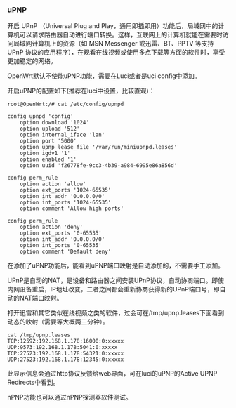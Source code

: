 ### uPNP



开启 UPnP （Universal Plug and Play，通用即插即用）功能后，局域网中的计算机可以请求路由器自动进行端口转换。这样，互联网上的计算机就能在需要时访问局域网计算机上的资源（如 MSN Messenger 或迅雷、BT、PPTV 等支持 UPnP 协议的应用程序），在观看在线视频或使用多点下载等方面的软件时，享受更加稳定的网络。

OpenWrt默认不使能uPNP功能，需要在Luci或者是uci config中添加。

开启uPNP的配置如下(推荐在luci中设置，比较直观)：

```
root@OpenWrt:/# cat /etc/config/upnpd 

config upnpd 'config'
	option download '1024'
	option upload '512'
	option internal_iface 'lan'
	option port '5000'
	option upnp_lease_file '/var/run/miniupnpd.leases'
	option igdv1 '1'
	option enabled '1'
	option uuid 'f26778fe-9cc3-4b39-a984-6995e86a856d'

config perm_rule
	option action 'allow'
	option ext_ports '1024-65535'
	option int_addr '0.0.0.0/0'
	option int_ports '1024-65535'
	option comment 'Allow high ports'

config perm_rule
	option action 'deny'
	option ext_ports '0-65535'
	option int_addr '0.0.0.0/0'
	option int_ports '0-65535'
	option comment 'Default deny'

```

在添加了uPNP功能后，能看到uPNP端口映射是自动添加的，不需要手工添加。

UPnP是自动的NAT，是设备和路由器之间安装UPnP协议，自动协商端口。即使内网设备重启，IP地址改变，二者之间都会重新协商获得新的UPnP端口号，即自动的NAT端口映射。



打开迅雷和其它类似在线视频之类的软件，过会可在/tmp/upnp.leases下面看到动态的映射（需要等大概两三分钟）。

```
cat /tmp/upnp.leases 
TCP:12592:192.168.1.178:16000:0:xxxxx
UDP:9573:192.168.1.178:5041:0:xxxxx
TCP:27523:192.168.1.178:54321:0:xxxxx
UDP:27523:192.168.1.178:12345:0:xxxxx
```

此显示信息会通过http协议反馈给web界面，可在luci的uPNP的Active UPNP Redirects中看到。

nPNP功能也可以通过nPNP探测器软件测试。